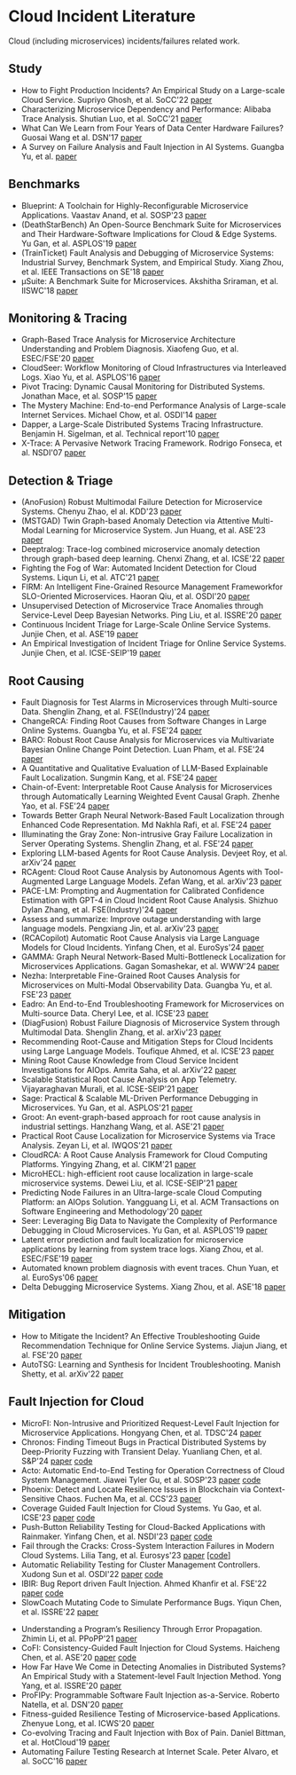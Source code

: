 # Cloud Incident Literature
Cloud (including microservices) incidents/failures related work.


## Study
- How to Fight Production Incidents? An Empirical Study on a Large-scale Cloud Service. Supriyo Ghosh, et al. SoCC'22 [paper](https://dl.acm.org/doi/pdf/10.1145/3542929.3563482)
- Characterizing Microservice Dependency and Performance: Alibaba Trace Analysis. Shutian Luo, et al. SoCC'21 [paper](https://dl.acm.org/doi/10.1145/3472883.3487003)
- What Can We Learn from Four Years of Data Center Hardware Failures? Guosai Wang et al. DSN'17 [paper](https://people.iiis.tsinghua.edu.cn/~weixu/Krvdro9c/dsn17-wang.pdf)
- A Survey on Failure Analysis and Fault Injection in AI Systems. Guangba Yu, et al. [paper](https://arxiv.org/pdf/2407.00125)

## Benchmarks
- Blueprint: A Toolchain for Highly-Reconfigurable Microservice Applications. Vaastav Anand, et al. SOSP'23 [paper](https://dl.acm.org/doi/pdf/10.1145/3600006.3613138)
- (DeathStarBench) An Open-Source Benchmark Suite for Microservices and Their Hardware-Software Implications for Cloud & Edge Systems. Yu Gan, et al. ASPLOS'19 [paper](https://gy1005.github.io/publication/2019.asplos.deathstarbench/2019.asplos.deathstarbench.pdf)
- (TrainTicket) Fault Analysis and Debugging of Microservice Systems: Industrial Survey, Benchmark System, and Empirical Study. Xiang Zhou, et al. IEEE Transactions on SE'18 [paper](https://ieeexplore.ieee.org/document/8580420)
- µSuite: A Benchmark Suite for Microservices. Akshitha Sriraman, et al. IISWC'18 [paper](https://akshithasriraman.eecs.umich.edu/pubs/IISWC2018-%CE%BCSuite-preprint.pdf)
  
## Monitoring & Tracing
- Graph-Based Trace Analysis for Microservice Architecture Understanding and Problem Diagnosis. Xiaofeng Guo, et al. ESEC/FSE'20 [paper](https://dl.acm.org/doi/pdf/10.1145/3368089.3417066) 
- CloudSeer: Workflow Monitoring of Cloud Infrastructures via Interleaved Logs. Xiao Yu, et al. ASPLOS'16 [paper](https://dl.acm.org/doi/10.1145/2872362.2872407)
- Pivot Tracing: Dynamic Causal Monitoring for Distributed Systems. Jonathan Mace, et al. SOSP'15 [paper](https://dl.acm.org/doi/10.1145/2815400.2815415)
- The Mystery Machine: End-to-end Performance Analysis of Large-scale Internet Services. Michael Chow, et al. OSDI'14 [paper](https://dl.acm.org/doi/10.1145/2872362.2872407)
- Dapper, a Large-Scale Distributed Systems Tracing Infrastructure. Benjamin H. Sigelman, et al. Technical report'10 [paper](https://static.googleusercontent.com/media/research.google.com/en//archive/papers/dapper-2010-1.pdf)
- X-Trace: A Pervasive Network Tracing Framework. Rodrigo Fonseca, et al. NSDI'07 [paper](https://www.usenix.org/legacy/event/nsdi07/tech/full_papers/fonseca/fonseca.pdf)


## Detection & Triage
- (AnoFusion) Robust Multimodal Failure Detection for Microservice Systems. Chenyu Zhao, el al. KDD'23 [paper](https://arxiv.org/pdf/2305.18985)
- (MSTGAD) Twin Graph-based Anomaly Detection via Attentive Multi-Modal Learning for Microservice System. Jun Huang, et al. ASE'23 [paper](https://arxiv.org/pdf/2310.04701)
- Deeptralog: Trace-log combined microservice anomaly detection through graph-based deep learning. Chenxi Zhang, et al. ICSE'22 [paper](https://cspengxin.github.io/publications/icse22-DeepTraLog.pdf) 
- Fighting the Fog of War: Automated Incident Detection for Cloud Systems. Liqun Li, et al. ATC'21 [paper](https://www.usenix.org/system/files/atc21-li-liqun.pdf)
- FIRM: An Intelligent Fine-Grained Resource Management Frameworkfor SLO-Oriented Microservices. Haoran Qiu, et al. OSDI'20 [paper](https://dl.acm.org/doi/pdf/10.5555/3488766.3488812)
- Unsupervised Detection of Microservice Trace Anomalies through Service-Level Deep Bayesian Networks. Ping Liu, et al. ISSRE'20 [paper](https://netman.aiops.org/wp-content/uploads/2020/09/%E5%88%98%E5%B9%B3issre.pdf)
- Continuous Incident Triage for Large-Scale Online Service Systems. Junjie Chen, et al. ASE'19 [paper](http://hongyujohn.github.io/ASE19b.pdf)
- An Empirical Investigation of Incident Triage for Online Service Systems. Junjie Chen, et al. ICSE-SEIP'19 [paper](https://netman.aiops.org/~peidan/ANM2021/12.IncidentManagement/LectureCoverage/2019ICSE_An%20Empirical%20Investigation%20of%20Incident%20Triage%20for%20Online%20Service%20Systems.pdf)


## Root Causing
- Fault Diagnosis for Test Alarms in Microservices through Multi-source Data. Shenglin Zhang, et al. FSE(Industry)'24 [paper](https://dl.acm.org/doi/10.1145/3663529.3663833)
- ChangeRCA: Finding Root Causes from Software Changes in Large Online Systems. Guangba Yu, et al. FSE'24 [paper](https://dl.acm.org/doi/10.1145/3643728) 
- BARO: Robust Root Cause Analysis for Microservices via Multivariate Bayesian Online Change Point Detection. Luan Pham, et al. FSE'24 [paper](https://dl.acm.org/doi/10.1145/3660805)
- A Quantitative and Qualitative Evaluation of LLM-Based Explainable Fault Localization. Sungmin Kang, et al. FSE'24 [paper](https://dl.acm.org/doi/10.1145/3660771) 
- Chain-of-Event: Interpretable Root Cause Analysis for Microservices through Automatically Learning Weighted Event Causal Graph. Zhenhe Yao, et al. FSE'24 [paper](https://dl.acm.org/doi/10.1145/3663529.3663827) 
- Towards Better Graph Neural Network-Based Fault Localization through Enhanced Code Representation. Md Nakhla Rafi, et al. FSE'24 [paper](https://dl.acm.org/doi/10.1145/3660793)
- Illuminating the Gray Zone: Non-intrusive Gray Failure Localization in Server Operating Systems. Shenglin Zhang, et al. FSE'24 [paper](https://dl.acm.org/doi/pdf/10.1145/3663529.3663834)  
- Exploring LLM-based Agents for Root Cause Analysis. Devjeet Roy, et al. arXiv'24 [paper](https://arxiv.org/pdf/2403.04123)
- RCAgent: Cloud Root Cause Analysis by Autonomous Agents with Tool-Augmented Large Language Models. Zefan Wang, et al. arXiv'23 [paper](https://arxiv.org/pdf/2310.16340)
- PACE-LM: Prompting and Augmentation for Calibrated Confidence Estimation with GPT-4 in Cloud Incident Root Cause Analysis. Shizhuo Dylan Zhang, et al. FSE(Industry)'24 [paper](https://arxiv.org/pdf/2309.05833)
- Assess and summarize: Improve outage understanding with large language models. Pengxiang Jin, et al. arXiv'23 [paper](https://arxiv.org/pdf/2305.18084)
- (RCACopilot) Automatic Root Cause Analysis via Large Language Models for Cloud Incidents. Yinfang Chen, et al. EuroSys'24 [paper](https://yinfangchen.github.io/assets/pdf/rcacopilot_paper.pdf)
- GAMMA: Graph Neural Network-Based Multi-Bottleneck Localization for Microservices Applications. Gagan Somashekar, et al. WWW'24 [paper](https://www3.cs.stonybrook.edu/~anshul/www24_gamma.pdf)
- Nezha: Interpretable Fine-Grained Root Causes Analysis for Microservices on Multi-Modal Observability Data. Guangba Yu, et al. FSE'23 [paper](https://github.com/IntelligentDDS/Nezha/blob/main/FSE2023_Nezha.pdf)
- Eadro: An End-to-End Troubleshooting Framework for Microservices on Multi-source Data. Cheryl Lee, et al. ICSE'23 [paper](https://arxiv.org/pdf/2302.05092)
- (DiagFusion) Robust Failure Diagnosis of Microservice System through Multimodal Data. Shenglin Zhang, et al. arXiv'23 [paper](https://arxiv.org/pdf/2302.10512.pdf)
- Recommending Root-Cause and Mitigation Steps for Cloud Incidents using Large Language Models. Toufique Ahmed, et al. ICSE'23 [paper](https://arxiv.org/pdf/2301.03797.pdf)
- Mining Root Cause Knowledge from Cloud Service Incident Investigations for AIOps. Amrita Saha, et al. arXiv'22 [paper](https://arxiv.org/pdf/2204.11598.pdf)
- Scalable Statistical Root Cause Analysis on App Telemetry. Vijayaraghavan Murali, et al. ICSE-SEIP'21 [paper](https://arxiv.org/pdf/2010.09974) 
- Sage: Practical & Scalable ML-Driven Performance Debugging in Microservices. Yu Gan, et al. ASPLOS'21 [paper](https://gy1005.github.io/publication/2021.asplos.sage/2021.asplos.sage.pdf)
- Groot: An event-graph-based approach for root cause analysis in industrial settings. Hanzhang Wang, et al. ASE'21 [paper](https://dl.acm.org/doi/abs/10.1109/ASE51524.2021.9678708)
- Practical Root Cause Localization for Microservice Systems via Trace Analysis. Zeyan Li, et al. IWQOS'21 [paper](https://netman.aiops.org/wp-content/uploads/2021/05/1570705191.pdf)
- CloudRCA: A Root Cause Analysis Framework for Cloud Computing Platforms. Yingying Zhang, et al. CIKM'21 [paper](https://arxiv.org/pdf/2111.03753.pdf)
- MicroHECL: high-efficient root cause localization in large-scale microservice systems. Dewei Liu, et al. ICSE-SEIP'21 [paper](https://dl.acm.org/doi/10.1109/ICSE-SEIP52600.2021.00043)
- Predicting Node Failures in an Ultra-large-scale Cloud Computing Platform: an AIOps Solution. Yangguang Li, et al. ACM Transactions on Software Engineering and Methodology'20 [paper](https://www.hengli.org/pdf/Li2020NodeFailurePrediction.pdf)
- Seer: Leveraging Big Data to Navigate the Complexity of Performance Debugging in Cloud Microservices. Yu Gan, et al. ASPLOS'19 [paper](https://www.csl.cornell.edu/~delimitrou/papers/2019.asplos.seer.pdf)
- Latent error prediction and fault localization for microservice applications by learning from system trace logs. Xiang Zhou, et al. ESEC/FSE'19 [paper](https://dl.acm.org/doi/10.1145/3338906.3338961)
- Automated known problem diagnosis with event traces. Chun Yuan, et al. EuroSys'06 [paper](https://dl.acm.org/doi/10.1145/1217935.1217972)
- Delta Debugging Microservice Systems. Xiang Zhou, et al. ASE'18 [paper](https://cspengxin.github.io/publications/ase18-debugmicroservice.pdf)




## Mitigation
- How to Mitigate the Incident? An Effective Troubleshooting Guide Recommendation Technique for Online Service Systems. Jiajun Jiang, et al. FSE'20 [paper](https://xgdsmileboy.github.io/files/paper/deeprmd-fse20.pdf)
- AutoTSG: Learning and Synthesis for Incident Troubleshooting. Manish Shetty, et al. arXiv'22 [paper](https://arxiv.org/pdf/2205.13457.pdf)

## Fault Injection for Cloud
- MicroFI: Non-Intrusive and Prioritized Request-Level Fault Injection for Microservice Applications. Hongyang Chen, et al. TDSC'24 [paper](https://ieeexplore.ieee.org/document/10428037)
- Chronos: Finding Timeout Bugs in Practical Distributed Systems by Deep-Priority Fuzzing with Transient Delay. Yuanliang Chen, et al. S&P'24 [paper](http://www.wingtecher.com/themes/WingTecherResearch/assets/papers/paper_from_24/Chronos_sp24.pdf) [code](https://github.com/SecTechTool/Chronos)
- Acto: Automatic End-to-End Testing for Operation Correctness of Cloud System Management. Jiawei Tyler Gu, et al. SOSP'23 [paper](https://www.cs.cornell.edu/~legunsen/pubs/GuETAlActoSOSP23.pdf) [code](https://github.com/xlab-uiuc/acto)
- Phoenix: Detect and Locate Resilience Issues in Blockchain via Context-Sensitive Chaos. Fuchen Ma, et al. CCS'23 [paper](http://www.wingtecher.com/themes/WingTecherResearch/assets/papers/CCS23.pdf)
- Coverage Guided Fault Injection for Cloud Systems. Yu Gao, et al. ICSE'23 [paper](http://www.tcse.cn/~gaoyu15/paper/2023-icse-crashfuzz.pdf) [code](https://github.com/tcseiscas/crashfuzz)
- Push-Button Reliability Testing for Cloud-Backed Applications with Rainmaker. Yinfang Chen, et al. NSDI'23 [paper](https://www.usenix.org/system/files/nsdi23-chen-yinfang.pdf) [code](https://github.com/xlab-uiuc/rainmaker)
- Fail through the Cracks: Cross-System Interaction Failures in Modern Cloud Systems. Lilia Tang, et al. Eurosys'23 [paper](https://tianyin.github.io/pub/csi-failures.pdf) [[code]](https://github.com/xlab-uiuc/csi-ae)
- Automatic Reliability Testing for Cluster Management Controllers. Xudong Sun et al. OSDI'22 [paper](https://www.usenix.org/conference/osdi22/presentation/sun) [code](https://github.com/sieve-project/sieve)
- IBIR: Bug Report driven Fault Injection. Ahmed Khanfir et al. FSE'22 [paper](https://arxiv.org/pdf/2012.06506.pdf) [code](https://github.com/serval-uni-lu/IBIR)
- SlowCoach Mutating Code to Simulate Performance Bugs. Yiqun Chen, et al. ISSRE'22 [paper](https://ssg.lancs.ac.uk/wp-content/uploads/yq-slowcoach.pdf) 
<!-- - Towards a Fault Taxonomy for Microservices-Based Applications. SBES'22 [paper](https://dl.acm.org/doi/fullHtml/10.1145/3555228.3555245) -->
- Understanding a Program’s Resiliency Through Error Propagation. Zhimin Li, et al. PPoPP'21 [paper](https://dl.acm.org/doi/pdf/10.1145/3437801.3441589)
- CoFI: Consistency-Guided Fault Injection for Cloud Systems. Haicheng Chen, et al. ASE'20 [paper](https://dl.acm.org/doi/pdf/10.1145/3324884.3416548) [code](https://hanseychen.github.io/CoFI/)
- How Far Have We Come in Detecting Anomalies in Distributed Systems? An Empirical Study with a Statement-level Fault Injection Method. Yong Yang, et al. ISSRE'20 [paper](https://ieeexplore.ieee.org/document/9251065)
- ProFIPy: Programmable Software Fault Injection as-a-Service. Roberto Natella, et al. DSN'20 [paper](https://dl.acm.org/doi/10.1145/2841425)
- Fitness-guided Resilience Testing of Microservice-based Applications. Zhenyue Long, et al. ICWS'20 [paper](https://ieeexplore.ieee.org/stamp/stamp.jsp?arnumber=9283918)
- Co-evolving Tracing and Fault Injection with Box of Pain. Daniel Bittman, et al. HotCloud'19 [paper](https://www.usenix.org/system/files/hotcloud19-paper-bittman.pdf)
- Automating Failure Testing Research at Internet Scale. Peter Alvaro, et al. SoCC'16 [paper](https://dl.acm.org/doi/10.1145/2987550.2987555)

<!-- - 19_Chaos_TRIPLE AGENT- Monitoring, Perturbation and  Failure-obliviousness for Automated Resilience Improvement in Java Applications [paper](https://arxiv.org/abs/1812.10706)
- 18_Chaos_A Program-Aware Fault-Injection Method for Dependability Evaluation Against Soft-Error Using Genetic Algorithm [paper](https://www.worldscientific.com/doi/10.1142/S021812661850144X)
- 18_TDSC_Faultprog: Testing the Accuracy of Binary-Level Software Fault Injection [paper](https://ieeexplore.ieee.org/document/7394118/)
- 16_Survey_Assessing Dependability with Software Fault Injection: A Survey [paper](https://dl.acm.org/doi/10.1145/2841425)
- 15_SIGMOD_Lineage-driven Fault Injection [paper](https://dl.acm.org/doi/10.1145/2723372.2723711)
-->

<!-- ## Learning-based
### Literature
- Effective Bug Triage Based on Historical Bug-Fix Information
 -->

